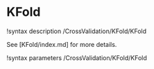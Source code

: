 # KFold

!syntax description /CrossValidation/KFold/KFold

See [KFold/index.md] for more details.

!syntax parameters /CrossValidation/KFold/KFold
